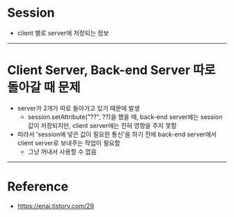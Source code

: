 # Session

- client 별로 server에 저장되는 정보

---

# Client Server, Back-end Server 따로 돌아갈 때 문제

- server가 2개가 따로 돌아가고 있기 때문에 발생
  - session.setAttribute("??", ??)을 했을 때, back-end server에는 session 값이 저장되지만, client server에는 전혀 영향을 주지 못함
- 따라서 'session에 넣은 값이 필요한 통신'을 하기 전에 back-end server에서 client server로 보내주는 작업이 필요함
  - 그냥 꺼내서 사용할 수 없음

---

# Reference

- https://enai.tistory.com/29

